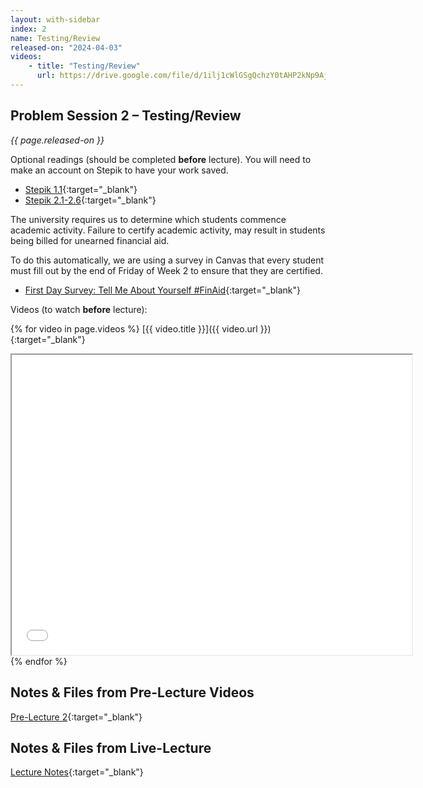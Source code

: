 ```yaml
---
layout: with-sidebar
index: 2
name: Testing/Review
released-on: "2024-04-03"
videos:
    - title: "Testing/Review"
      url: https://drive.google.com/file/d/1ilj1cWlGSgQchzY0tAHP2kNp9AjSx_wR
---
```


## Problem Session 2 – Testing/Review

_{{ page.released-on }}_

Optional readings (should be completed **before** lecture). You will need to make an account on Stepik to have your work saved.
- [Stepik 1.1](https://stepik.org/lesson/660933/step/1?unit=658548){:target="_blank"}
- [Stepik 2.1-2.6](https://stepik.org/lesson/693583/step/1?unit=693185){:target="_blank"}

The university requires us to determine which students commence academic activity. Failure to certify academic activity, may result in students being billed for unearned financial aid.

To do this automatically, we are using a survey in Canvas that every student must fill out by the end of Friday of Week 2 to ensure that they are certified.
- [First Day Survey: Tell Me About Yourself #FinAid](https://canvas.ucsd.edu/courses/54799/quizzes/170078){:target="_blank"}

Videos (to watch **before** lecture):

{% for video in page.videos %}
[{{ video.title }}]({{ video.url }}){:target="_blank"}

<iframe src="{{ video.url }}/preview" width="640" height="480" allow="autoplay"></iframe>
{% endfor %}

## Notes & Files from Pre-Lecture Videos

[Pre-Lecture 2](https://github.com/ucsd-cse8a-sp24/ucsd-cse8a-sp24.github.io/tree/main/_pre-lectures/lecture-02){:target="_blank"}

## Notes & Files from Live-Lecture

[Lecture Notes](https://drive.google.com/drive/folders/12mIYImCEj7QstEc79Ux52pCesBqUdwTL?usp=sharing){:target="_blank"}
